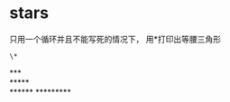 # stars
只用一个循环并且不能写死的情况下， 用\*打印出等腰三角形   

    \*    
   \*\*\*   
  \*\*\*\*\*  
 \*\*\*\*\*\* 
\*\*\*\*\*\*\*\*\*
